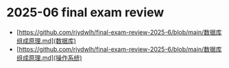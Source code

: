 # 2025-06 final exam review 

* [https://github.com/rjydwlh/final-exam-review-2025-6/blob/main/数据库组成原理.md](数据库)
* [https://github.com/rjydwlh/final-exam-review-2025-6/blob/main/数据库组成原理.md](操作系统)
